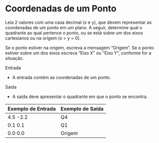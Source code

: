# Coordenadas de um Ponto

Leia 2 valores com uma casa decimal (x e y), que devem representar as coordenadas de
um ponto em um plano. A seguir, determine qual o quadrante ao qual pertence o ponto, ou
se está sobre um dos eixos cartesianos ou na origem (x = y = 0).

Se o ponto estiver na origem, escreva a mensagem “Origem”.
Se o ponto estiver sobre um dos eixos escreva “Eixo X” ou “Eixo Y”, conforme for a situação.

Entrada

- A entrada contém as coordenadas de um ponto.

Saída

- A saída deve apresentar o quadrante em que o ponto se encontra.

| Exemplo de Entrada | Exemplo de Saída |
| -------------------| -------------    |
| 4.5 -2.2           | Q4               |
| 0.1 0.1            | Q1               |
| 0.0 0.0            | Origem           |